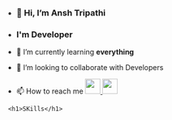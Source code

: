 - <h3>👋 Hi, I’m Ansh Tripathi <br>
- <h3>I'm Developer</h2>

- 🌱 I’m currently learning <strong>everything</strong>
- 💞️ I’m looking to collaborate with Developers
- 📫 How to reach me 
<a href="https://www.linkedin.com/in/anshtripathi01">  <img src="https://cdn-icons-png.flaticon.com/512/174/174857.png" width="30px" height="30px"> </a>
     <a href="mailto:tripathiansh57@gmail.com"> <img src="https://cdn-icons-png.flaticon.com/512/732/732200.png" width='30px' height='30px'></a>
<!---
Ansh57/Ansh57 is a ✨ special ✨ repository because its `README.md` (this file) appears on your GitHub profile.
You can click the Preview link to take a look at your changes.
--->
     <h1>SKills</h1>
